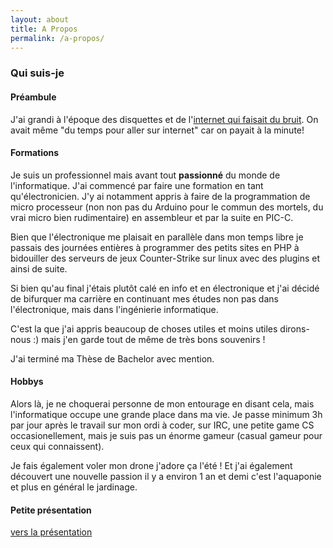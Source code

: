 ```yaml
---
layout: about
title: A Propos
permalink: /a-propos/
---
```


### Qui suis-je

#### Préambule

J'ai grandi à l'époque des disquettes et de l'[internet qui faisait du bruit](https://www.youtube.com/watch?v=gsNaR6FRuO0). On avait même "du temps pour aller sur internet" car on payait à la minute!

#### Formations
Je suis un professionnel mais avant tout **passionné** du monde de l'informatique. J'ai commencé par faire une formation en tant qu'électronicien. J'y ai notamment appris à faire de la programmation de micro processeur (non non pas du Arduino pour le commun des mortels, du vrai micro bien rudimentaire) en assembleur et par la suite en PIC-C.

Bien que l'électronique me plaisait en parallèle dans  mon temps libre je passais des journées entières à programmer des petits sites en PHP à bidouiller des serveurs de jeux Counter-Strike sur linux avec des plugins et ainsi de suite.

Si bien qu'au final j'étais plutôt calé en info et en électronique et j'ai décidé de bifurquer ma carrière en continuant mes études non pas dans l'électronique, mais dans l'ingénierie informatique.

C'est la que j'ai appris beaucoup de choses utiles et moins utiles dirons-nous :) mais j'en garde tout de même de très bons souvenirs !
 
J'ai terminé ma Thèse de Bachelor avec mention.

#### Hobbys
Alors là, je ne choquerai personne de mon entourage en disant cela, mais l'informatique occupe une grande place dans ma vie. Je passe minimum 3h par jour après le travail sur mon ordi à coder, sur IRC, une petite game  CS occasionellement, mais je suis pas un énorme gameur (casual gameur pour ceux qui connaissent).

Je fais également voler mon drone j'adore ça l'été ! Et j'ai également découvert une nouvelle passion il y a environ 1 an et demi c'est l'aquaponie et plus en général le jardinage.

#### Petite présentation

[vers la présentation](http://www.svermeille.com/personal-presentation/)